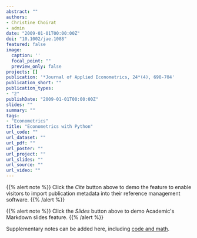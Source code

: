 ```yaml
---
abstract: ""
authors:
- Christine Choirat
- admin
date: "2009-01-01T00:00:00Z"
doi: "10.1002/jae.1088"
featured: false
image:
  caption: ''
  focal_point: ""
  preview_only: false
projects: []
publication: '*Journal of Applied Econometrics, 24*(4), 698-704'
publication_short: ""
publication_types:
- "2"
publishDate: "2009-01-01T00:00:00Z"
slides: ""
summary: ""
tags:
- "Econometrics"
title: "Econometrics with Python"
url_code: ""
url_dataset: ""
url_pdf: ""
url_poster: ""
url_project: ""
url_slides: ""
url_source: ""
url_video: ""
---
```


{{% alert note %}}
Click the *Cite* button above to demo the feature to enable visitors to import publication metadata into their reference management software.
{{% /alert %}}

{{% alert note %}}
Click the *Slides* button above to demo Academic's Markdown slides feature.
{{% /alert %}}

Supplementary notes can be added here, including [code and math](https://sourcethemes.com/academic/docs/writing-markdown-latex/).
